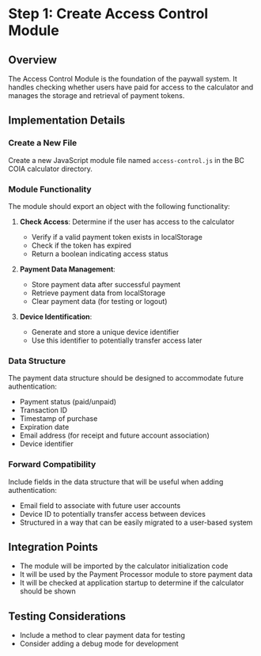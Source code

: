 # Step 1: Create Access Control Module

## Overview
The Access Control Module is the foundation of the paywall system. It handles checking whether users have paid for access to the calculator and manages the storage and retrieval of payment tokens.

## Implementation Details

### Create a New File
Create a new JavaScript module file named `access-control.js` in the BC COIA calculator directory.

### Module Functionality
The module should export an object with the following functionality:

1. **Check Access**: Determine if the user has access to the calculator
   - Verify if a valid payment token exists in localStorage
   - Check if the token has expired
   - Return a boolean indicating access status

2. **Payment Data Management**:
   - Store payment data after successful payment
   - Retrieve payment data from localStorage
   - Clear payment data (for testing or logout)

3. **Device Identification**:
   - Generate and store a unique device identifier
   - Use this identifier to potentially transfer access later

### Data Structure
The payment data structure should be designed to accommodate future authentication:
- Payment status (paid/unpaid)
- Transaction ID
- Timestamp of purchase
- Expiration date
- Email address (for receipt and future account association)
- Device identifier

### Forward Compatibility
Include fields in the data structure that will be useful when adding authentication:
- Email field to associate with future user accounts
- Device ID to potentially transfer access between devices
- Structured in a way that can be easily migrated to a user-based system

## Integration Points
- The module will be imported by the calculator initialization code
- It will be used by the Payment Processor module to store payment data
- It will be checked at application startup to determine if the calculator should be shown

## Testing Considerations
- Include a method to clear payment data for testing
- Consider adding a debug mode for development
